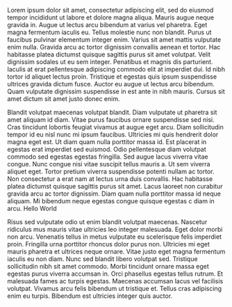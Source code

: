 Lorem ipsum dolor sit amet, consectetur adipiscing elit, sed do eiusmod tempor incididunt ut labore et dolore magna
aliqua. Mauris augue neque gravida in. Augue ut lectus arcu bibendum at varius vel pharetra. Eget magna fermentum
iaculis eu. Tellus molestie nunc non blandit. Purus ut faucibus pulvinar elementum integer enim. Varius sit amet mattis
vulputate enim nulla. Gravida arcu ac tortor dignissim convallis aenean et tortor. Hac habitasse platea dictumst quisque
sagittis purus sit amet volutpat. Velit dignissim sodales ut eu sem integer. Penatibus et magnis dis parturient. Iaculis
at erat pellentesque adipiscing commodo elit at imperdiet dui. Id nibh tortor id aliquet lectus proin. Tristique et
egestas quis ipsum suspendisse ultrices gravida dictum fusce. Auctor eu augue ut lectus arcu bibendum. Quam vulputate
dignissim suspendisse in est ante in nibh mauris. Cursus sit amet dictum sit amet justo donec enim.

Blandit volutpat maecenas volutpat blandit. Diam vulputate ut pharetra sit amet aliquam id diam. Vitae purus faucibus
ornare suspendisse sed nisi. Cras tincidunt lobortis feugiat vivamus at augue eget arcu. Diam sollicitudin tempor id eu
nisl nunc mi ipsum faucibus. Ultricies mi quis hendrerit dolor magna eget est. Ut diam quam nulla porttitor massa id.
Est placerat in egestas erat imperdiet sed euismod. Odio pellentesque diam volutpat commodo sed egestas egestas
fringilla. Sed augue lacus viverra vitae congue. Nunc congue nisi vitae suscipit tellus mauris a. Ut sem viverra aliquet
eget. Tortor pretium viverra suspendisse potenti nullam ac tortor. Non consectetur a erat nam at lectus urna duis
convallis. Hac habitasse platea dictumst quisque sagittis purus sit amet. Lacus laoreet non curabitur gravida arcu ac
tortor dignissim. Diam quam nulla porttitor massa id neque aliquam. Mi bibendum neque egestas congue quisque egestas
c
diam in arcu.
Hello World

Risus sed vulputate odio ut enim blandit volutpat maecenas. Nascetur ridiculus mus mauris vitae ultricies leo integer
malesuada. Eget dolor morbi non arcu. Venenatis tellus in metus vulputate eu scelerisque felis imperdiet proin.
Fringilla urna porttitor rhoncus dolor purus non. Ultricies mi eget mauris pharetra et ultrices neque ornare. Vitae
justo eget magna fermentum iaculis eu non diam. Nunc sed blandit libero volutpat sed. Tristique sollicitudin nibh sit
amet commodo. Morbi tincidunt ornare massa eget egestas purus viverra accumsan in. Orci phasellus egestas tellus rutrum.
Et malesuada fames ac turpis egestas. Maecenas accumsan lacus vel facilisis volutpat. Vivamus arcu felis bibendum ut
tristique et. Tellus cras adipiscing enim eu turpis. Bibendum est ultricies integer quis auctor.
